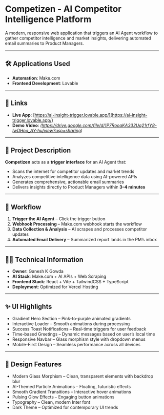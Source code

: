 # **Competizen - AI Competitor Intelligence Platform**

A modern, responsive web application that triggers an AI Agent workflow to gather competitor intelligence and market insights, delivering automated email summaries to Product Managers.

---

## **🛠 Applications Used**
- **Automation**: Make.com  
- **Frontend Development**: Lovable  

---

## **🔗 Links**
- **Live App**: [https://ai-insight-trigger.lovable.app/](https://ai-insight-trigger.lovable.app/)  
- **Demo Video**: *(https://drive.google.com/file/d/1P7RooaKA332Uq21rfY8-lwDHoo_AY-hu/view?usp=sharing)*  

---

## **🚀 Project Description**
**Competizen** acts as a **trigger interface** for an AI Agent that:  
- Scans the internet for competitor updates and market trends  
- Analyzes competitive intelligence data using AI-powered APIs  
- Generates comprehensive, actionable email summaries  
- Delivers insights directly to Product Managers within **3–4 minutes**  

---

## **🔄 Workflow**
1. **Trigger the AI Agent** – Click the trigger button  
2. **Webhook Processing** – Make.com webhook starts the workflow  
3. **Data Collection & Analysis** – AI scrapes and processes competitor updates  
4. **Automated Email Delivery** – Summarized report lands in the PM’s inbox  

---

## **👨‍💻 Technical Information**
- **Owner**: Ganesh K Gowda  
- **AI Stack**: Make.com + AI APIs + Web Scraping  
- **Frontend Stack**: React + Vite + TailwindCSS + TypeScript  
- **Deployment**: Optimized for Vercel Hosting  

---

## **✨ UI Highlights**
- Gradient Hero Section – Pink-to-purple animated gradients  
- Interactive Loader – Smooth animations during processing  
- Success Toast Notifications – Real-time triggers for user feedback  
- Time-based Greetings – Dynamic messages based on user’s local time  
- Responsive Navbar – Glass morphism style with dropdown menus  
- Mobile-First Design – Seamless performance across all devices  

---

## **🎨 Design Features**
- Modern Glass Morphism – Clean, transparent elements with backdrop blur  
- AI-Themed Particle Animations – Floating, futuristic effects  
- Smooth Gradient Transitions – Interactive hover animations  
- Pulsing Glow Effects – Engaging button animations  
- Typography – Clean, modern Inter font  
- Dark Theme – Optimized for contemporary UI trends  
